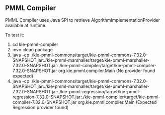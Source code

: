 [//]: # (  Licensed to the Apache Software Foundation &#40;ASF&#41; under one)
[//]: # (  or more contributor license agreements.  See the NOTICE file)
[//]: # (  distributed with this work for additional information)
[//]: # (  regarding copyright ownership.  The ASF licenses this file)
[//]: # (  to you under the Apache License, Version 2.0 &#40;the)
[//]: # (  "License"&#41;; you may not use this file except in compliance)
[//]: # (  with the License.  You may obtain a copy of the License at)
[//]: # ()
[//]: # (    http://www.apache.org/licenses/LICENSE-2.0)
[//]: # ()
[//]: # (  Unless required by applicable law or agreed to in writing,)
[//]: # (  software distributed under the License is distributed on an)
[//]: # (  "AS IS" BASIS, WITHOUT WARRANTIES OR CONDITIONS OF ANY)
[//]: # (  KIND, either express or implied.  See the License for the)
[//]: # (  specific language governing permissions and limitations)
[//]: # (  under the License.)

PMML Compiler
-------------

PMML Compiler uses Java SPI to retrieve AlgorithmImplementationProvider available at runtime.

To test it:

1. cd kie-pmml-compiler
2. mvn clean package
3. java -cp ./kie-pmml-commons/target/kie-pmml-commons-7.32.0-SNAPSHOT.jar:./kie-pmml-marshaller/target/kie-pmml-marshaller-7.32.0-SNAPSHOT.jar:./kie-pmml-compiler/target/kie-pmml-compiler-7.32.0-SNAPSHOT.jar org.kie.pmml.compiler.Main (No provider found expected)
4. java -cp ./kie-pmml-commons/target/kie-pmml-commons-7.32.0-SNAPSHOT.jar:./kie-pmml-marshaller/target/kie-pmml-marshaller-7.32.0-SNAPSHOT.jar:./kie-pmml-regression/target/kie-pmml-regression-7.32.0-SNAPSHOT.jar:./kie-pmml-compiler/target/kie-pmml-compiler-7.32.0-SNAPSHOT.jar org.kie.pmml.compiler.Main (Expected Regression provider found)
